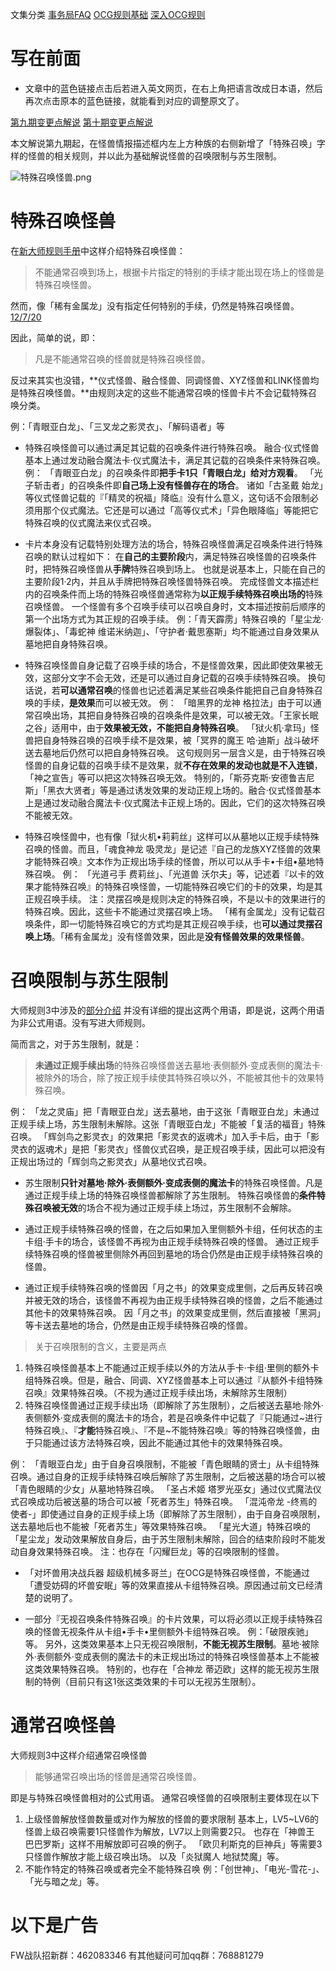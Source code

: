文集分类
[事务局FAQ](http://www.jianshu.com/nb/10161162)
[OCG规则基础](http://www.jianshu.com/nb/10378886)
[深入OCG规则](http://www.jianshu.com/nb/3903431)

# 写在前面

- 文章中的蓝色链接点击后若进入英文网页，在右上角把语言改成日本语，然后再次点击原本的蓝色链接，就能看到对应的调整原文了。

[第九期变更点解说](http://bbs.newwise.com/thread-821853-1-1.html)
[第十期变更点解说](http://bbs.newwise.com/forum.php?mod=viewthread&tid=907107)

本文解说第九期起，在怪兽情报描述框内左上方种族的右侧新增了「特殊召唤」字样的怪兽的相关规则，并以此为基础解说怪兽的召唤限制与苏生限制。

![特殊召唤怪兽.png](http://upload-images.jianshu.io/upload_images/1898522-fcc4de85f304013e.png?imageMogr2/auto-orient/strip%7CimageView2/2/w/1240)

# 特殊召唤怪兽

在[新大师规则手册](http://www.yugioh-card.com/japan/howto/data/rulebook_new_master_rule_ver1.0.pdf)中这样介绍特殊召唤怪兽：

> 不能通常召唤到场上，根据卡片指定的特别的手续才能出现在场上的怪兽是特殊召唤怪兽。

然而，像「稀有金属龙」没有指定任何特别的手续，仍然是特殊召唤怪兽。[12/7/20](http://www.db.yugioh-card.com/yugiohdb/faq_search.action?ope=4&cid=6084)

因此，简单的说，即：

> 凡是不能通常召唤的怪兽就是特殊召唤怪兽。

反过来其实也没错，**仪式怪兽、融合怪兽、同调怪兽、XYZ怪兽和LINK怪兽均是特殊召唤怪兽。**由规则决定的这些不能通常召唤的怪兽卡片不会记载特殊召唤分类。

例：「青眼亚白龙」、「三叉龙之影灵衣」、「解码语者」等

- 特殊召唤怪兽可以通过满足其记载的召唤条件进行特殊召唤。
融合·仪式怪兽基本上通过发动融合魔法卡·仪式魔法卡，满足其记载的召唤条件来特殊召唤。
例：
「青眼亚白龙」的召唤条件即**把手卡1只「青眼白龙」给对方观看**。
「光子斩击者」的召唤条件即**自己场上没有怪兽存在的场合**。
诸如「古圣戴 始龙」等仪式怪兽记载的『「精灵的祝福」降临』没有什么意义，这句话不会限制必须用那个仪式魔法。它还是可以通过「高等仪式术」「异色眼降临」等能把它特殊召唤的仪式魔法来仪式召唤。

- 卡片本身没有记载特别处理方法的场合，特殊召唤怪兽满足召唤条件进行特殊召唤的默认过程如下：
在**自己的主要阶段**内，满足特殊召唤怪兽的召唤条件时，把特殊召唤怪兽从**手牌**特殊召唤到场上。
也就是说基本上，只能在自己的主要阶段1·2内，并且从手牌把特殊召唤怪兽特殊召唤。
完成怪兽文本描述栏内的召唤条件而上场的特殊召唤怪兽通常称为**以正规手续特殊召唤出场的**特殊召唤怪兽。
一个怪兽有多个召唤手续可以召唤自身时，文本描述按前后顺序的第一个出场方式为其正规的召唤手续。
例：「青天霹雳」特殊召唤的「星尘龙·爆裂体」、「毒蛇神 维诺米纳迦」、「守护者·戴思塞斯」均不能通过自身效果从墓地把自身特殊召唤。

- 特殊召唤怪兽自身记载了召唤手续的场合，不是怪兽效果，因此即使效果被无效，这部分文字不会无效，还是可以通过自身记载的召唤手续特殊召唤。
换句话说，若**可以通常召唤**的怪兽也记述着满足某些召唤条件能把自己自身特殊召唤的手续，**是效果**而可以被无效。
例：
「暗黑界的龙神 格拉法」由于可以通常召唤出场，其把自身特殊召唤的召唤条件是效果，可以被无效。「王家长眠之谷」适用中，由于**效果被无效，不能把自身特殊召唤**。
「狱火机·拿玛」怪兽把自身特殊召唤的召唤手续不是效果，被「冥界的魔王 哈·迪斯」战斗破坏送去墓地后仍然可以把自身特殊召唤。
这句规则另一层含义是，由于特殊召唤怪兽的自身记载的召唤手续不是效果，就**不存在效果的发动也就是不入连锁**，「神之宣告」等可以把这次特殊召唤无效。
特别的，「斯芬克斯·安德鲁吉尼斯」「黑衣大贤者」等是通过诱发效果的发动正规上场的。融合·仪式怪兽基本上是通过发动融合魔法卡·仪式魔法卡正规上场的。因此，它们的这次特殊召唤不能被无效。

- 特殊召唤怪兽中，也有像「狱火机•莉莉丝」这样可以从墓地以正规手续特殊召唤的怪兽。而且，「魂食神龙 吸灵龙」是记述『自己的龙族XYZ怪兽的效果才能特殊召唤』文本作为正规出场手续的怪兽，所以可以从手卡•卡组•墓地特殊召唤。
例：
「光道弓手 费莉丝」、「光道兽 沃尔夫」等，记述着『以卡的效果才能特殊召唤』的特殊召唤怪兽，一切能特殊召唤它们的卡的效果，均是其正规召唤手续。
注：灵摆召唤是规则决定的特殊召唤，不是以卡的效果进行的特殊召唤。因此，这些卡不能通过灵摆召唤上场。
「稀有金属龙」没有记载召唤条件，即一切能特殊召唤它的方式均是其正规召唤手续，也**可以通过灵摆召唤上场**。「稀有金属龙」没有怪兽效果，因此是**没有怪兽效果的效果怪兽**。

# 召唤限制与苏生限制

大师规则3中涉及的[部分介绍](https://787012293.gitbooks.io/yugioh_master_rule_3/content/3/3223.html)
并没有详细的提出这两个用语，即是说，这两个用语为非公式用语。没有写进大师规则。

简而言之，对于苏生限制，就是：

> **未通过正规手续出场**的特殊召唤怪兽送去墓地·表侧额外·变成表侧的魔法卡·被除外的场合，除了按正规手续使其特殊召唤以外，不能被其他卡的效果特殊召唤。

例：
「龙之灵庙」把「青眼亚白龙」送去墓地，由于这张「青眼亚白龙」未通过正规手续上场，苏生限制未解除。这张「青眼亚白龙」不能被「复活的福音」特殊召唤。
「辉剑鸟之影灵衣」的效果把「影灵衣的返魂术」加入手卡后，由于「影灵衣的返魂术」是把「影灵衣」怪兽仪式召唤，是正规召唤手续，因此可以把没有正规出场过的「辉剑鸟之影灵衣」从墓地仪式召唤。

- 苏生限制**只针对墓地·除外·表侧额外·变成表侧的魔法卡**的特殊召唤怪兽。凡是通过正规手续上场的特殊召唤怪兽都解除了苏生限制。
特殊召唤怪兽的**条件特殊召唤被无效**的场合不视为通过正规手续上场过，苏生限制不会解除。

- 通过正规手续特殊召唤的怪兽，在之后如果加入里侧额外卡组，任何状态的主卡组·手卡的场合，该怪兽不再视为由正规手续特殊召唤的怪兽。
通过正规手续特殊召唤的怪兽被里侧除外再回到墓地的场合仍然是由正规手续特殊召唤的怪兽。

- 通过正规手续特殊召唤的怪兽因「月之书」的效果变成里侧，之后再反转召唤并被无效的场合，该怪兽不再视为由正规手续特殊召唤的怪兽，之后不能通过其他卡的效果特殊召唤。
因「月之书」的效果变成里侧，然后直接被「黑洞」等卡送去墓地的场合，仍然是由正规手续特殊召唤的怪兽。

> 关于召唤限制的含义，主要是两点
1. 特殊召唤怪兽基本上不能通过正规手续以外的方法从手卡·卡组·里侧的额外卡组特殊召唤。但是，融合、同调、XYZ怪兽基本上可以通过『从额外卡组特殊召唤』效果特殊召唤。（不视为通过正规手续出场，未解除苏生限制）
2. 特殊召唤怪兽通过正规手续出场（即解除了苏生限制），之后被送去墓地·除外·表侧额外·变成表侧的魔法卡的场合，若是召唤条件中记载了『只能通过\~进行特殊召唤』、『**才能**特殊召唤』、『不是~不能特殊召唤』等的特殊召唤怪兽，由于只能通过该方法特殊召唤，因此不能通过其他卡的效果特殊召唤。

例：
「青眼亚白龙」由于自身召唤限制，不能被「青色眼睛的贤士」从卡组特殊召唤。通过自身的正规手续特殊召唤后解除了苏生限制，之后被送墓的场合可以被「青色眼睛的少女」从墓地特殊召唤。
「圣占术姬 塔罗光巫女」通过仪式魔法仪式召唤成功后被送墓的场合可以被「死者苏生」特殊召唤。
「混沌帝龙 -终焉的使者-」即使通过自身的正规手续上场（即解除了苏生限制），由于自身召唤限制，送去墓地后也不能被「死者苏生」等效果特殊召唤。
「星光大道」特殊召唤的「星尘龙」发动效果解放自身后，由于苏生限制未解除，回合的结束阶段时不能发动自身效果特殊召唤。
注：也存在「闪耀巨龙」等的召唤限制的怪兽。

- 「对坏兽用决战兵器 超级机械多哥兰」在OCG是特殊召唤怪兽，不能通过「遭受妨碍的坏兽安眠」等的效果直接从卡组特殊召唤。原因通过前文已经清楚的说明了。

- 一部分『无视召唤条件特殊召唤』的卡片效果，可以将必须以正规手续特殊召唤的怪兽无视条件从卡组•手卡•里侧额外卡组特殊召唤。
例：「破限疾驰」等。
另外，这类效果基本上只无视召唤限制，**不能无视苏生限制**。墓地·被除外·表侧额外·变成表侧的魔法卡的未正规出场过的特殊召唤怪兽基本上不能被这类效果特殊召唤。
特别的，也存在「合神龙 蒂迈欧」这样的能无视苏生限制的特例（目前只有这1张这类效果的卡可以无视苏生限制）。

# 通常召唤怪兽
大师规则3中这样介绍通常召唤怪兽

> 能够通常召唤出场的怪兽是通常召唤怪兽。

即是与特殊召唤怪兽相对的公式用语。
通常召唤怪兽的召唤限制主要体现在以下 
1. 上级怪兽解放怪兽数量或对作为解放的怪兽的要求限制
基本上，LV5~LV6的怪兽上级召唤需要1只怪兽作为解放，LV7以上则需要2只。
也存在「神兽王 巴巴罗斯」这样不用解放即可召唤的例子。
「欧贝利斯克的巨神兵」等需要3只怪兽作解放才能上级召唤出场。
以及「炎狱魔人 地狱焚魔」等。
2. 不能作特定的特殊召唤或者完全不能特殊召唤
例：「创世神」、「电光-雪花-」、「光与暗之龙」等。

# 以下是广告
FW战队招新群：462083346
有其他疑问可加qq群：768881279
